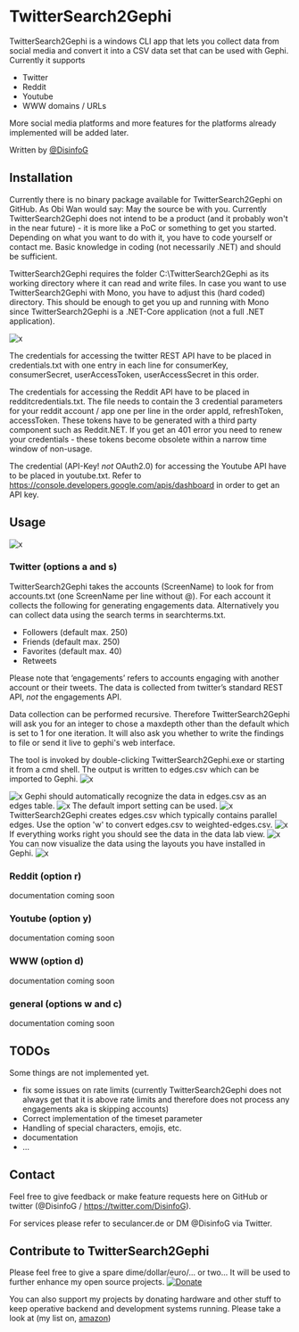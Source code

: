 # TwitterSearch2Gephi
TwitterSearch2Gephi is a windows CLI app that lets you collect data from social media and convert it into a CSV data set that can be used with Gephi. Currently it supports
* Twitter
* Reddit
* Youtube
* WWW domains / URLs

More social media platforms and more features for the platforms already implemented will be added later.

Written by [@DisinfoG](https://twitter.com/DisinfoG)

## Installation
Currently there is no binary package available for TwitterSearch2Gephi on GitHub. As Obi Wan would say: May the source be with you. Currently TwitterSearch2Gephi does not intend to be a product (and it probably won't in the near future) - it is more like a PoC or something to get you started. Depending on what you want to do with it, you have to code yourself or contact me. Basic knowledge in coding (not necessarily .NET) and should be sufficient.

TwitterSearch2Gephi requires the folder C:\TwitterSearch2Gephi as its working directory where it can read and write files. In case you want to use TwitterSearch2Gephi with Mono, you have to adjust this (hard coded) directory. This should be enough to get you up and running with Mono since TwitterSearch2Gephi is a .NET-Core application (not a full .NET application).

![x](img/githubimg01.png)

The credentials for accessing the twitter REST API have to be placed in credentials.txt with one entry in each line for consumerKey, consumerSecret, userAccessToken, userAccessSecret in this order.

The credentials for accessing the Reddit API have to be placed in redditcredentials.txt. The file needs to contain the 3 credential parameters for your reddit account / app one per line in the order appId, refreshToken, accessToken. These tokens have to be generated with a third party component such as Reddit.NET. If you get an 401 error you need to renew your credentials - these tokens become obsolete within a narrow time window of non-usage.

The credential (API-Key! *not* OAuth2.0) for accessing the Youtube API have to be placed in youtube.txt. Refer to https://console.developers.google.com/apis/dashboard in order to get an API key.

## Usage
![x](img/githubimg00.png)
### Twitter (options a and s)
TwitterSearch2Gephi takes the accounts (ScreenName) to look for from accounts.txt (one ScreenName per line without @). For each account it collects the following for generating engagements data. Alternatively you can collect data using the search terms in searchterms.txt.
*	Followers (default max. 250)
*	Friends (default max. 250)
*	Favorites (default max. 40)
*	Retweets

Please note that ‘engagements’ refers to accounts engaging with another account or their tweets. The data is collected from twitter’s standard REST API, _not_ the engagements API.

Data collection can be performed recursive. Therefore TwitterSearch2Gephi will ask you for an integer to chose a maxdepth other than the default which is set to 1 for one iteration. It will also ask you whether to write the findings to file or send it live to gephi's web interface.

The tool is invoked by double-clicking TwitterSearch2Gephi.exe or starting it from a cmd shell. The output is written to edges.csv which can be imported to Gephi.
![x](img/githubimg02.png)

![x](img/githubimg03.png)
Gephi should automatically recognize the data in edges.csv as an edges table.
![x](img/githubimg04.png)
The default import setting can be used.
![x](img/githubimg05.png)
TwitterSearch2Gephi creates edges.csv which typically contains parallel edges. Use the option 'w' to convert edges.csv to weighted-edges.csv.
![x](img/githubimg06.png)
If everything works right you should see the data in the data lab view.
![x](img/githubimg07.png)
You can now visualize the data using the layouts you have installed in Gephi.
![x](img/githubimg08.png)

### Reddit (option r)
documentation coming soon

### Youtube (option y)
documentation coming soon

### WWW (option d)
documentation coming soon

### general (options w and c)
documentation coming soon

## TODOs
Some things are not implemented yet.
* fix some issues on rate limits (currently TwitterSearch2Gephi does not always get that it is above rate limits and therefore does not process any engagements aka is skipping accounts)
*	Correct implementation of the timeset parameter
*	Handling of special characters, emojis, etc.
* documentation
*	…

## Contact
Feel free to give feedback or make feature requests here on GitHub or twitter (@DisinfoG / https://twitter.com/DisinfoG).

For services please refer to seculancer.de or DM @DisinfoG via Twitter.

## Contribute to TwitterSearch2Gephi
Please feel free to give a spare dime/dollar/euro/... or two... It will be used to further enhance my open source projects.
[![Donate](https://img.shields.io/badge/Donate-PayPal-green.svg)](https://www.paypal.com/cgi-bin/webscr?cmd=_s-xclick&hosted_button_id=WLC2SHZL6SPNY)

You can also support my projects by donating hardware and other stuff to keep operative backend and development systems running. Please take a look at (my list on, [amazon](https://www.amazon.de/hz/wishlist/ls/2FD1Z75K43I7M?ref_=wl_share))
